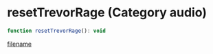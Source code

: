 # resetTrevorRage (Category audio)

```js
function resetTrevorRage(): void
```

[filename](resetTrevorRage_m.md ':include')
